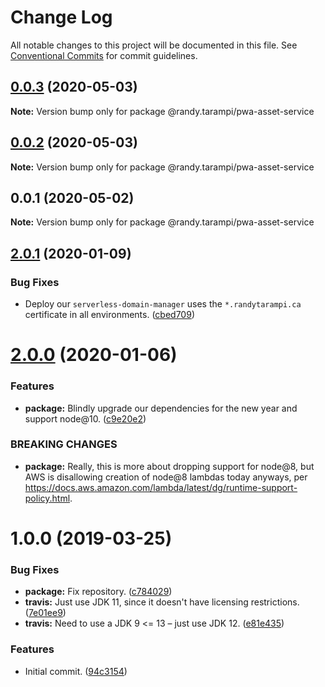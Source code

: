 # Change Log

All notable changes to this project will be documented in this file.
See [Conventional Commits](https://conventionalcommits.org) for commit guidelines.

## [0.0.3](https://github.com/randytarampi/pwa-asset-service/compare/@randy.tarampi/pwa-asset-service@0.0.2...@randy.tarampi/pwa-asset-service@0.0.3) (2020-05-03)

**Note:** Version bump only for package @randy.tarampi/pwa-asset-service





## [0.0.2](https://github.com/randytarampi/pwa-asset-service/compare/@randy.tarampi/pwa-asset-service@0.0.1...@randy.tarampi/pwa-asset-service@0.0.2) (2020-05-03)

**Note:** Version bump only for package @randy.tarampi/pwa-asset-service





## 0.0.1 (2020-05-02)

**Note:** Version bump only for package @randy.tarampi/pwa-asset-service





## [2.0.1](https://github.com/randytarampi/pwa-asset-service/compare/v2.0.0...v2.0.1) (2020-01-09)


### Bug Fixes

* Deploy our `serverless-domain-manager` uses the `*.randytarampi.ca` certificate in all environments. ([cbed709](https://github.com/randytarampi/pwa-asset-service/commit/cbed70976e6ba86451775942136885f2508089e9))

# [2.0.0](https://github.com/randytarampi/pwa-asset-service/compare/v1.0.0...v2.0.0) (2020-01-06)


### Features

* **package:** Blindly upgrade our dependencies for the new year and support node@10. ([c9e20e2](https://github.com/randytarampi/pwa-asset-service/commit/c9e20e28dc78d27d77429527e6180063ce4f7d6c))


### BREAKING CHANGES

* **package:** Really, this is more about dropping support for node@8, but AWS is disallowing creation of node@8 lambdas today anyways, per https://docs.aws.amazon.com/lambda/latest/dg/runtime-support-policy.html.

# 1.0.0 (2019-03-25)


### Bug Fixes

* **package:** Fix repository. ([c784029](https://github.com/randytarampi/pwa-asset-service/commit/c784029))
* **travis:** Just use JDK 11, since it doesn't have licensing restrictions. ([7e01ee9](https://github.com/randytarampi/pwa-asset-service/commit/7e01ee9))
* **travis:** Need to use a JDK 9 <= 13 – just use JDK 12. ([e81e435](https://github.com/randytarampi/pwa-asset-service/commit/e81e435))


### Features

* Initial commit. ([94c3154](https://github.com/randytarampi/pwa-asset-service/commit/94c3154))
